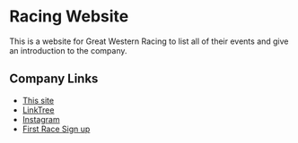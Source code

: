 # Racing Website

This is a website for Great Western Racing to list all of their events and give an introduction to the company.

## Company Links

- [This site](https://web-design-development-society.github.io)
- [LinkTree](https://paa.ge/greatwesternracing/en)
- [Instagram](https://www.instagram.com/greatwesternracing)
- [First Race Sign up](https://runsignup.com/Race/ID/Rexburg/RexysChristmasBash)

